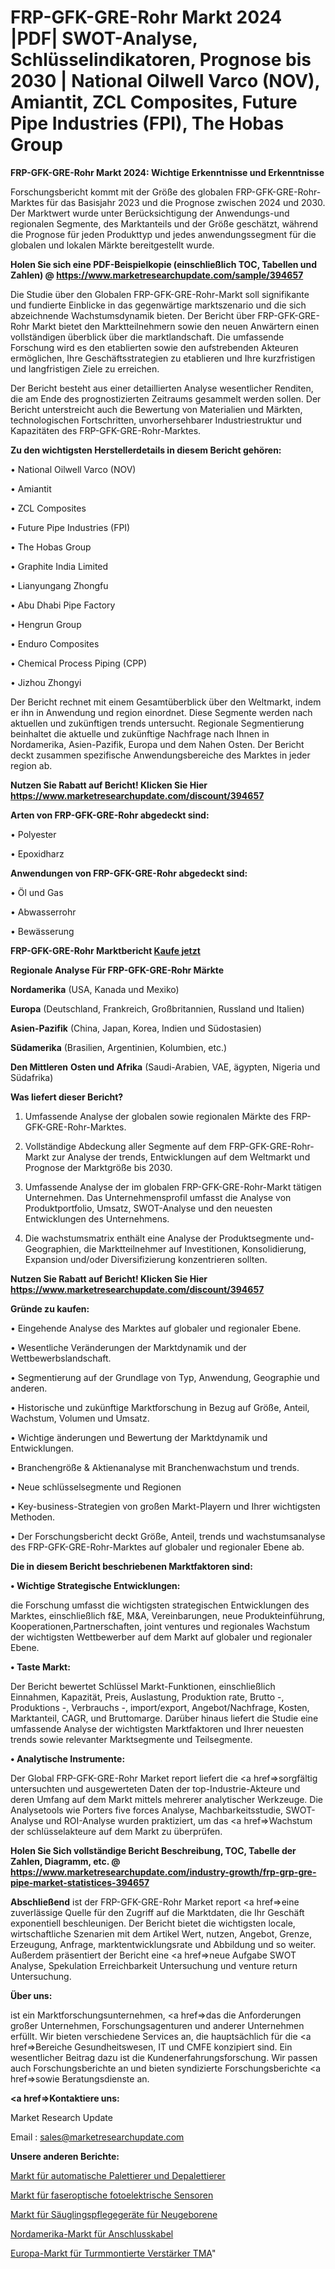 # FRP-GFK-GRE-Rohr Markt 2024 |PDF| SWOT-Analyse, Schlüsselindikatoren, Prognose bis 2030 | National Oilwell Varco (NOV), Amiantit, ZCL Composites, Future Pipe Industries (FPI), The Hobas Group

<strong>FRP-GFK-GRE-Rohr Markt 2024: Wichtige Erkenntnisse und Erkenntnisse</strong>

Forschungsbericht kommt mit der Größe des globalen FRP-GFK-GRE-Rohr-Marktes für das Basisjahr 2023 und die Prognose zwischen 2024 und 2030. Der Marktwert wurde unter Berücksichtigung der Anwendungs-und regionalen Segmente, des Marktanteils und der Größe geschätzt, während die Prognose für jeden Produkttyp und jedes anwendungssegment für die globalen und lokalen Märkte bereitgestellt wurde.

<strong>Holen Sie sich eine PDF-Beispielkopie (einschließlich TOC, Tabellen und Zahlen) @
</strong><strong><a href=https://www.marketresearchupdate.com/sample/394657><strong>https://www.marketresearchupdate.com/sample/394657</u></font></a></strong></strong>

Die Studie über den Globalen FRP-GFK-GRE-Rohr-Markt soll signifikante und fundierte Einblicke in das gegenwärtige marktszenario und die sich abzeichnende Wachstumsdynamik bieten. Der Bericht über FRP-GFK-GRE-Rohr Markt bietet den Marktteilnehmern sowie den neuen Anwärtern einen vollständigen überblick über die marktlandschaft. Die umfassende Forschung wird es den etablierten sowie den aufstrebenden Akteuren ermöglichen, Ihre Geschäftsstrategien zu etablieren und Ihre kurzfristigen und langfristigen Ziele zu erreichen.

Der Bericht besteht aus einer detaillierten Analyse wesentlicher Renditen, die am Ende des prognostizierten Zeitraums gesammelt werden sollen. Der Bericht unterstreicht auch die Bewertung von Materialien und Märkten, technologischen Fortschritten, unvorhersehbarer Industriestruktur und Kapazitäten des FRP-GFK-GRE-Rohr-Marktes.

<strong>Zu den wichtigsten Herstellerdetails in diesem Bericht gehören:</strong>

• National Oilwell Varco (NOV)

• Amiantit

• ZCL Composites

• Future Pipe Industries (FPI)

• The Hobas Group

• Graphite India Limited

• Lianyungang Zhongfu

• Abu Dhabi Pipe Factory

• Hengrun Group

• Enduro Composites

• Chemical Process Piping (CPP)

• Jizhou Zhongyi

Der Bericht rechnet mit einem Gesamtüberblick über den Weltmarkt, indem er ihn in Anwendung und region einordnet. Diese Segmente werden nach aktuellen und zukünftigen trends untersucht. Regionale Segmentierung beinhaltet die aktuelle und zukünftige Nachfrage nach Ihnen in Nordamerika, Asien-Pazifik, Europa und dem Nahen Osten. Der Bericht deckt zusammen spezifische Anwendungsbereiche des Marktes in jeder region ab.

<strong>Nutzen Sie Rabatt auf Bericht! Klicken Sie Hier
</strong><strong><a href=https://www.marketresearchupdate.com/discount/394657>https://www.marketresearchupdate.com/discount/394657</b></u></font></strong></a>

<strong>Arten von FRP-GFK-GRE-Rohr abgedeckt sind:</strong>

• Polyester

• Epoxidharz

<strong>Anwendungen von FRP-GFK-GRE-Rohr abgedeckt sind:</strong>

• Öl und Gas

• Abwasserrohr

• Bewässerung

<strong>FRP-GFK-GRE-Rohr Marktbericht <a href=https://www.marketresearchupdate.com/buynow/394657>Kaufe jetzt</a></strong>

<strong>Regionale Analyse Für FRP-GFK-GRE-Rohr Märkte</strong>

<strong>Nordamerika</strong> (USA, Kanada und Mexiko)

<strong>Europa</strong> (Deutschland, Frankreich, Großbritannien, Russland und Italien)

<strong>Asien-Pazifik</strong> (China, Japan, Korea, Indien und Südostasien)

<strong>Südamerika</strong> (Brasilien, Argentinien, Kolumbien, etc.)

<strong>Den Mittleren</strong> <strong>Osten und Afrika</strong> (Saudi-Arabien, VAE, ägypten, Nigeria und Südafrika)

<strong>Was liefert dieser Bericht?</strong>

1. Umfassende Analyse der globalen sowie regionalen Märkte des FRP-GFK-GRE-Rohr-Marktes.

2. Vollständige Abdeckung aller Segmente auf dem FRP-GFK-GRE-Rohr-Markt zur Analyse der trends, Entwicklungen auf dem Weltmarkt und Prognose der Marktgröße bis 2030.

3. Umfassende Analyse der im globalen FRP-GFK-GRE-Rohr-Markt tätigen Unternehmen. Das Unternehmensprofil umfasst die Analyse von Produktportfolio, Umsatz, SWOT-Analyse und den neuesten Entwicklungen des Unternehmens.

4. Die wachstumsmatrix enthält eine Analyse der Produktsegmente und-Geographien, die Marktteilnehmer auf Investitionen, Konsolidierung, Expansion und/oder Diversifizierung konzentrieren sollten.

<strong>Nutzen Sie Rabatt auf Bericht! Klicken Sie Hier
</strong><strong><a href=https://www.marketresearchupdate.com/discount/394657>https://www.marketresearchupdate.com/discount/394657</b></u></font></strong></a>

<strong>Gründe zu kaufen:</strong>

• Eingehende Analyse des Marktes auf globaler und regionaler Ebene.

• Wesentliche Veränderungen der Marktdynamik und der Wettbewerbslandschaft.

• Segmentierung auf der Grundlage von Typ, Anwendung, Geographie und anderen.

• Historische und zukünftige Marktforschung in Bezug auf Größe, Anteil, Wachstum, Volumen und Umsatz.

• Wichtige änderungen und Bewertung der Marktdynamik und Entwicklungen.

• Branchengröße &amp; Aktienanalyse mit Branchenwachstum und trends.

• Neue schlüsselsegmente und Regionen

• Key-business-Strategien von großen Markt-Playern und Ihrer wichtigsten Methoden.

• Der Forschungsbericht deckt Größe, Anteil, trends und wachstumsanalyse des FRP-GFK-GRE-Rohr-Marktes auf globaler und regionaler Ebene ab.

<strong>Die in diesem Bericht beschriebenen Marktfaktoren sind:</strong>

<strong>• Wichtige Strategische Entwicklungen:</strong>

die Forschung umfasst die wichtigsten strategischen Entwicklungen des Marktes, einschließlich f&amp;E, M&amp;A, Vereinbarungen, neue Produkteinführung, Kooperationen,Partnerschaften, joint ventures und regionales Wachstum der wichtigsten Wettbewerber auf dem Markt auf globaler und regionaler Ebene.

<strong>• Taste Markt:</strong>

Der Bericht bewertet Schlüssel Markt-Funktionen, einschließlich Einnahmen, Kapazität, Preis, Auslastung, Produktion rate, Brutto -, Produktions -, Verbrauchs -, import/export, Angebot/Nachfrage, Kosten, Marktanteil, CAGR, und Bruttomarge. Darüber hinaus liefert die Studie eine umfassende Analyse der wichtigsten Marktfaktoren und Ihrer neuesten trends sowie relevanter Marktsegmente und Teilsegmente.

<strong>• Analytische Instrumente:</strong>

Der Global FRP-GFK-GRE-Rohr Market report liefert die <a href=>sorgf</a>ältig untersuchten und ausgewerteten Daten der top-Industrie-Akteure und deren Umfang auf dem Markt mittels mehrerer analytischer Werkzeuge. Die Analysetools wie Porters five forces Analyse, Machbarkeitsstudie, SWOT-Analyse und ROI-Analyse wurden praktiziert, um das <a href=>Wachstum</a> der schlüsselakteure auf dem Markt zu überprüfen.

<strong>Holen Sie Sich vollständige Bericht Beschreibung, TOC, Tabelle der Zahlen, Diagramm, etc. @ </strong><strong><a href=https://www.marketresearchupdate.com/industry-growth/frp-grp-gre-pipe-market-statistices-394657>https://www.marketresearchupdate.com/industry-growth/frp-grp-gre-pipe-market-statistices-394657</a></font></strong>

<strong>Abschließend</strong> ist der FRP-GFK-GRE-Rohr Market report <a href=>eine</a> zuverlässige Quelle für den Zugriff auf die Marktdaten, die Ihr Geschäft exponentiell beschleunigen. Der Bericht bietet die wichtigsten locale, wirtschaftliche Szenarien mit dem Artikel Wert, nutzen, Angebot, Grenze, Erzeugung, Anfrage, marktentwicklungsrate und Abbildung und so weiter. Außerdem präsentiert der Bericht eine <a href=>neue</a> Aufgabe SWOT Analyse, Spekulation Erreichbarkeit Untersuchung und venture return Untersuchung.

<strong>Über uns:</strong>

 ist ein Marktforschungsunternehmen, <a href=>das</a> die Anforderungen großer Unternehmen, Forschungsagenturen und anderer Unternehmen erfüllt. Wir bieten verschiedene Services an, die hauptsächlich für die <a href=>Bereiche</a> Gesundheitswesen, IT und CMFE konzipiert sind. Ein wesentlicher Beitrag dazu ist die Kundenerfahrungsforschung. Wir passen auch Forschungsberichte an und bieten syndizierte Forschungsberichte <a href=>sowie</a> Beratungsdienste an.

<strong><a href=>Kontaktiere uns:</a></strong>

Market Research Update

Email : sales@marketresearchupdate.com

<strong>Unsere anderen Berichte:</strong>

<a href=https://www.linkedin.com/pulse/automatic-palletizer-depalletizer-market-witness>Markt für automatische Palettierer und Depalettierer</a>

<a href=https://www.linkedin.com/pulse/fiber-optic-photoelectric-sensors-market-size>Markt für faseroptische fotoelektrische Sensoren</a>

<a href=https://www.linkedin.com/pulse/neonatal-infant-care-equipment-market-2023-analysis-growth>Markt für Säuglingspflegegeräte für Neugeborene</a>

<a href=https://www.linkedin.com/pulse/north-america-hookup-wire-market-2023-2030-new>Nordamerika-Markt für Anschlusskabel</a>

<a href=https://www.linkedin.com/pulse/europe-tower-mounted-amplifier-tma-market-size-growth>Europa-Markt für Turmmontierte Verstärker TMA</a>"
